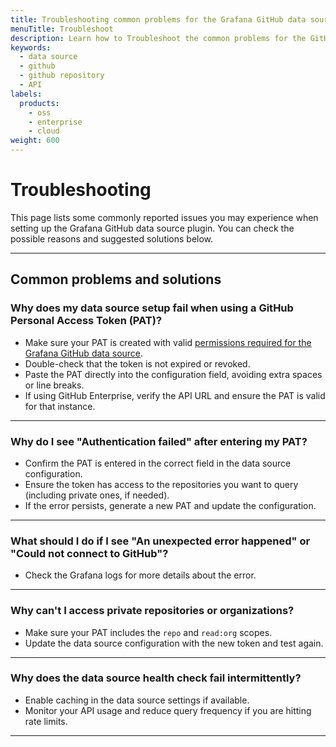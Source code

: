 ```yaml
---
title: Troubleshooting common problems for the Grafana GitHub data source plugin
menuTitle: Troubleshoot
description: Learn how to Troubleshoot the common problems for the GitHub data source plugin
keywords:
  - data source
  - github
  - github repository
  - API
labels:
  products:
    - oss
    - enterprise
    - cloud
weight: 600
---
```


# Troubleshooting

This page lists some commonly reported issues you may experience when setting up the Grafana GitHub data source plugin. You can check the possible reasons and suggested solutions below.

---

## Common problems and solutions

### Why does my data source setup fail when using a GitHub Personal Access Token (PAT)?

- Make sure your PAT is created with valid [permissions required for the Grafana GitHub data source](https://grafana.com/docs/plugins/grafana-github-datasource/latest/setup/token/#permissions).
- Double-check that the token is not expired or revoked.
- Paste the PAT directly into the configuration field, avoiding extra spaces or line breaks.
- If using GitHub Enterprise, verify the API URL and ensure the PAT is valid for that instance.

---

### Why do I see "Authentication failed" after entering my PAT?

- Confirm the PAT is entered in the correct field in the data source configuration.
- Ensure the token has access to the repositories you want to query (including private ones, if needed).
- If the error persists, generate a new PAT and update the configuration.

---

### What should I do if I see "An unexpected error happened" or "Could not connect to GitHub"?

- Check the Grafana logs for more details about the error.

---

### Why can't I access private repositories or organizations?

- Make sure your PAT includes the `repo` and `read:org` scopes.
- Update the data source configuration with the new token and test again.

---

### Why does the data source health check fail intermittently?

- Enable caching in the data source settings if available.
- Monitor your API usage and reduce query frequency if you are hitting rate limits.

---
